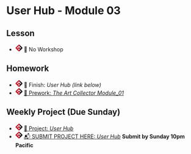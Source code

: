 # User Hub - Module 03

## Lesson
<!-- - ![FSA](/logo.png) [📺 Lecture]() -->
<!-- - ![FSA](/logo.png) [👾 Demo Code - JS](app.js) -->
- ![FSA](/logo.png) 🔬 No Workshop

## Homework
- ![FSA](/logo.png) 🔬 Finish: *User Hub (link below)*
- ![FSA](/logo.png) [📖 Prework: *The Art Collector Module_01*](https://learn.fullstackacademy.com/workshop/5e7e62ecccd4450004064a3d/content/5e7e62edccd4450004064a43/text)

## Weekly Project (Due Sunday)
- ![FSA](/logo.png) [🔬 Project: *User Hub*](https://learn.fullstackacademy.com/workshop/5e6d4e18f762d1000459ff4d/content/5e6d4e18f762d1000459ff5f/text)
- ![FSA](/logo.png) [📬 SUBMIT PROJECT HERE: *User Hub*](https://forms.gle/hJazTDMyjD8v1oHe7) __Submit by Sunday 10pm Pacific__
